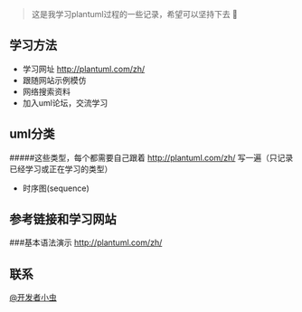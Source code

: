 >这是我学习plantuml过程的一些记录，希望可以坚持下去 👊

学习方法
-
+ 学习网址 http://plantuml.com/zh/
+ 跟随网站示例模仿
+ 网络搜索资料
+ 加入uml论坛，交流学习

uml分类
---
#####这些类型，每个都需要自己跟着 http://plantuml.com/zh/ 写一遍（只记录已经学习或正在学习的类型）
+ 时序图(sequence)


参考链接和学习网站
-
###基本语法演示
http://plantuml.com/zh/

联系
-
[@开发者小虫](https://weibo.com/p/1005055730839620/home?is_all=1)


